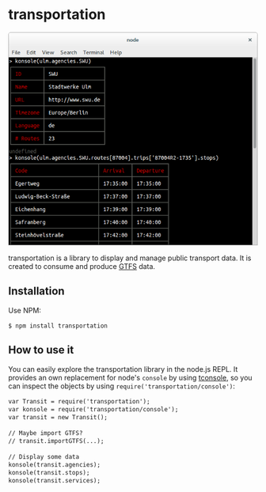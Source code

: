 # transportation

![Screenshot](screenshot.png)

transportation is a library to display and manage public transport data. It is created to consume and produce [GTFS](https://developers.google.com/transit/gtfs/reference) data.


## Installation

Use NPM:

```shell
$ npm install transportation
```


## How to use it

You can easily explore the transportation library in the node.js REPL. It provides an own replacement for node's `console` by using [tconsole](https://www.npmjs.com/package/tconsole), so you can inspect the objects by using `require('transportation/console')`:

```
var Transit = require('transportation');
var konsole = require('transportation/console');
var transit = new Transit();

// Maybe import GTFS?
// transit.importGTFS(...);

// Display some data
konsole(transit.agencies);
konsole(transit.stops);
konsole(transit.services);
```
